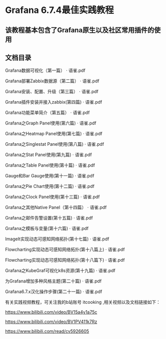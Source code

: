# Grafana 6.7.4最佳实践教程

## 该教程基本包含了Grafana原生以及社区常用插件的使用

## 文档目录

Grafana数据可视化（第一篇） · 语雀.pdf

Grafana部署Zabbix数据源（第二篇） · 语雀.pdf

Grafana安装、配置、升级（第三篇） · 语雀.pdf

Grafana插件安装并接入zabbix(第四篇) · 语雀.pdf

Grafana功能菜单简介（第五篇） · 语雀.pdf

Grafana之Graph Panel使用(第六篇) · 语雀.pdf

Grafana之Heatmap Panel使用(第七篇) · 语雀.pdf

Grafana之Singlestat Panel使用(第八篇) · 语雀.pdf

Grafana之Stat Panel使用(第九篇) · 语雀.pdf

Grafana之Table Panel使用(第十篇) · 语雀.pdf

Gauge和Bar Gauge使用(第十一篇) · 语雀.pdf

Grafana之Pie Chart使用(第十二篇) · 语雀.pdf

Grafana之Clock Panel使用(第十三篇) · 语雀.pdf

Grafana之其他Native Panel（第十四篇） · 语雀.pdf

Grafana之邮件告警设置(第十五篇) · 语雀.pdf

Grafana之模板与变量(第十六篇) · 语雀.pdf

ImageIt实现动态可感知网络拓扑(第十七篇) · 语雀.pdf

Flowcharting实现动态可感知网络拓扑(第十八篇上) · 语雀.pdf

Flowcharting实现动态可感知网络拓扑(第十八篇下) · 语雀.pdf

Grafana之KubeGraf可视化k8s资源(第十九篇) · 语雀.pdf

为Grafana增加多种风格主题(第二十篇) · 语雀.pdf

Grafana6.7.x汉化操作步骤(第二十一篇) · 语雀.pdf



有关实践视频教程，可关注我的b站账号 itcooking ,相关视频以及文档链接如下：

https://www.bilibili.com/video/BV15a4y1a75c

https://www.bilibili.com/video/BV1PV411k7Rz

https://www.bilibili.com/read/cv5926605


